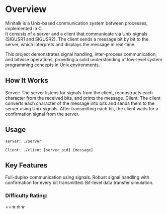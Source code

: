 # Overview
Minitalk is a Unix-based communication system between processes, implemented in C.  
It consists of a server and a client that communicate via Unix signals (SIGUSR1 and SIGUSR2). The client sends a message bit by bit to the server, which interprets and displays the message in real-time.

This project demonstrates signal handling, inter-process communication, and bitwise operations, providing a solid understanding of low-level system programming concepts in Unix environments.

## How It Works
Server: The server listens for signals from the client, reconstructs each character from the received bits, and prints the message.
Client: The client converts each character of the message into bits and sends them to the server using Unix signals. After transmitting each bit, the client waits for a confirmation signal from the server.
## Usage

	server: ./server

	Client: ./client [server_pid] [message]
## Key Features
Full-duplex communication using signals.
Robust signal handling with confirmation for every bit transmitted.
Bit-level data transfer simulation.

### Difficulty Rating:
⭐⭐☆☆☆
